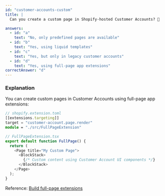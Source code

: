 ```yaml
---
id: "customer-accounts-custom"
title: |
  Can you create a custom page in Shopify-hosted Customer Accounts? 🔐

answers:
  - id: "a"
    text: "No, only predefined pages are available"
  - id: "b"
    text: "Yes, using liquid templates"
  - id: "c"
    text: "Yes, but only in legacy customer accounts"
  - id: "d"
    text: "Yes, using full-page app extensions"
correctAnswer: "d"
---
```


### Explanation

You can create custom pages in Customer Accounts using full-page app extensions:

```typescript
// shopify.extension.toml
[[extensions.targeting]]
target = "customer-account.page.render"
module = "./src/FullPageExtension"

// FullPageExtension.tsx
export default function FullPage() {
  return (
    <Page title="My Custom Page">
      <BlockStack>
        {/* Custom content using Customer Account UI components */}
      </BlockStack>
    </Page>
  );
}
```

Reference: [Build full-page extensions](https://shopify.dev/docs/apps/build/customer-accounts/full-page-extensions/build-new-pages) 
